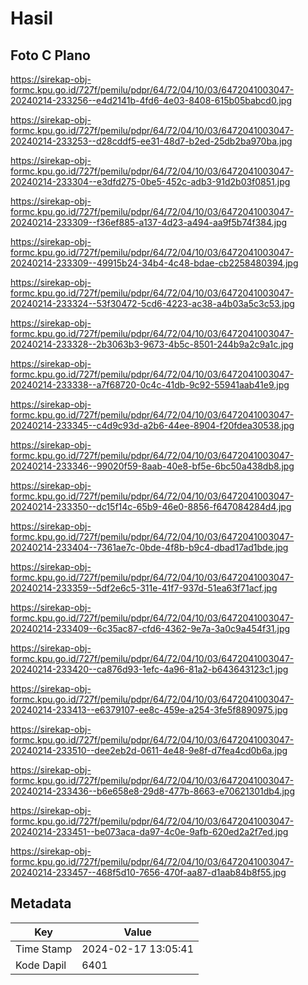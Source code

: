 # Hasil

## Foto C Plano

https://sirekap-obj-formc.kpu.go.id/727f/pemilu/pdpr/64/72/04/10/03/6472041003047-20240214-233256--e4d2141b-4fd6-4e03-8408-615b05babcd0.jpg

https://sirekap-obj-formc.kpu.go.id/727f/pemilu/pdpr/64/72/04/10/03/6472041003047-20240214-233253--d28cddf5-ee31-48d7-b2ed-25db2ba970ba.jpg

https://sirekap-obj-formc.kpu.go.id/727f/pemilu/pdpr/64/72/04/10/03/6472041003047-20240214-233304--e3dfd275-0be5-452c-adb3-91d2b03f0851.jpg

https://sirekap-obj-formc.kpu.go.id/727f/pemilu/pdpr/64/72/04/10/03/6472041003047-20240214-233309--f36ef885-a137-4d23-a494-aa9f5b74f384.jpg

https://sirekap-obj-formc.kpu.go.id/727f/pemilu/pdpr/64/72/04/10/03/6472041003047-20240214-233309--49915b24-34b4-4c48-bdae-cb2258480394.jpg

https://sirekap-obj-formc.kpu.go.id/727f/pemilu/pdpr/64/72/04/10/03/6472041003047-20240214-233324--53f30472-5cd6-4223-ac38-a4b03a5c3c53.jpg

https://sirekap-obj-formc.kpu.go.id/727f/pemilu/pdpr/64/72/04/10/03/6472041003047-20240214-233328--2b3063b3-9673-4b5c-8501-244b9a2c9a1c.jpg

https://sirekap-obj-formc.kpu.go.id/727f/pemilu/pdpr/64/72/04/10/03/6472041003047-20240214-233338--a7f68720-0c4c-41db-9c92-55941aab41e9.jpg

https://sirekap-obj-formc.kpu.go.id/727f/pemilu/pdpr/64/72/04/10/03/6472041003047-20240214-233345--c4d9c93d-a2b6-44ee-8904-f20fdea30538.jpg

https://sirekap-obj-formc.kpu.go.id/727f/pemilu/pdpr/64/72/04/10/03/6472041003047-20240214-233346--99020f59-8aab-40e8-bf5e-6bc50a438db8.jpg

https://sirekap-obj-formc.kpu.go.id/727f/pemilu/pdpr/64/72/04/10/03/6472041003047-20240214-233350--dc15f14c-65b9-46e0-8856-f647084284d4.jpg

https://sirekap-obj-formc.kpu.go.id/727f/pemilu/pdpr/64/72/04/10/03/6472041003047-20240214-233404--7361ae7c-0bde-4f8b-b9c4-dbad17ad1bde.jpg

https://sirekap-obj-formc.kpu.go.id/727f/pemilu/pdpr/64/72/04/10/03/6472041003047-20240214-233359--5df2e6c5-311e-41f7-937d-51ea63f71acf.jpg

https://sirekap-obj-formc.kpu.go.id/727f/pemilu/pdpr/64/72/04/10/03/6472041003047-20240214-233409--6c35ac87-cfd6-4362-9e7a-3a0c9a454f31.jpg

https://sirekap-obj-formc.kpu.go.id/727f/pemilu/pdpr/64/72/04/10/03/6472041003047-20240214-233420--ca876d93-1efc-4a96-81a2-b643643123c1.jpg

https://sirekap-obj-formc.kpu.go.id/727f/pemilu/pdpr/64/72/04/10/03/6472041003047-20240214-233413--e6379107-ee8c-459e-a254-3fe5f8890975.jpg

https://sirekap-obj-formc.kpu.go.id/727f/pemilu/pdpr/64/72/04/10/03/6472041003047-20240214-233510--dee2eb2d-0611-4e48-9e8f-d7fea4cd0b6a.jpg

https://sirekap-obj-formc.kpu.go.id/727f/pemilu/pdpr/64/72/04/10/03/6472041003047-20240214-233436--b6e658e8-29d8-477b-8663-e70621301db4.jpg

https://sirekap-obj-formc.kpu.go.id/727f/pemilu/pdpr/64/72/04/10/03/6472041003047-20240214-233451--be073aca-da97-4c0e-9afb-620ed2a2f7ed.jpg

https://sirekap-obj-formc.kpu.go.id/727f/pemilu/pdpr/64/72/04/10/03/6472041003047-20240214-233457--468f5d10-7656-470f-aa87-d1aab84b8f55.jpg


## Metadata

| Key        | Value               |
| ---------- | ------------------- |
| Time Stamp | 2024-02-17 13:05:41 |
| Kode Dapil | 6401                |



